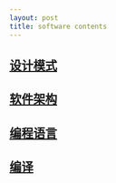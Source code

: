 ```yaml
---
layout: post
title: software contents
---
```


## [设计模式](page/design_pattern)

## [软件架构](page/architecture)

## [编程语言](page/language)

## [编译](page/compile)
